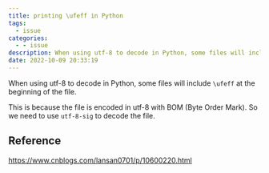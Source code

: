 ```yaml
---
title: printing \ufeff in Python
tags:
  - issue
categories:
  - - issue
description: When using utf-8 to decode in Python, some files will include "\ufeff" at the beginning of the file
date: 2022-10-09 20:33:19
---
```


When using utf-8 to decode in Python, some files will include ```\ufeff``` at the beginning of the file.

This is because the file is encoded in utf-8 with BOM (Byte Order Mark). So we need to use ```utf-8-sig``` to decode the file.

## Reference

<https://www.cnblogs.com/lansan0701/p/10600220.html>
